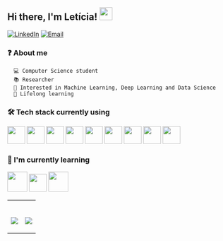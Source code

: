 <h2>Hi there, I'm Letícia! <img src="https://github.com/piyushP7pravin/piyushP7pravin/blob/master/Hi.gif" width="29px"></h2>
<p>
  <a href="https://www.linkedin.com/in/leticia-balbi/"><img alt="LinkedIn" src="https://img.shields.io/badge/LinkedIn-Leticia%20Balbi-blue?style=flat-square&logo=linkedin"></a>
  <a href="mailto:leticia.balbi@icomp.com.ufam.edu.br">
    <img alt="Email" src="https://img.shields.io/badge/Email-leticia.balbi@icomp.com.ufam.edu.br-blue?style=flat-square&logo=gmail"></a>
</p>

### ❓ About me
      💻 Computer Science student 
      📚 Researcher 
      🔮 Interested in Machine Learning, Deep Learning and Data Science 
      🌱 Lifelong learning
      
### 🛠 Tech stack currently using
<code><a href="https://www.python.org/" target="_blank"><img height="40" src="https://www.vectorlogo.zone/logos/python/python-horizontal.svg"></a></code>
<code><a href="https://jupyter.org/" target="_blank"><img height="40" src="https://www.vectorlogo.zone/logos/jupyter/jupyter-ar21.svg"></a></code>
<code><a href="https://www.tensorflow.org/" target="_blank"><img height="40" src="https://upload.wikimedia.org/wikipedia/commons/thumb/1/11/TensorFlowLogo.svg/1229px-TensorFlowLogo.svg.png"></a></code>
<code><a href="https://keras.io/" target="_blank"><img height="40" src="https://keras.io/img/logo-k-keras-wb.png"></a></code>
<code><a href="https://scikit-learn.org/" target="_blank"><img height="40" src="https://upload.wikimedia.org/wikipedia/commons/thumb/0/05/Scikit_learn_logo_small.svg/320px-Scikit_learn_logo_small.svg.png"></a></code>
<code><a href="https://pandas.pydata.org/" target="_blank"><img height="40" src="https://upload.wikimedia.org/wikipedia/commons/thumb/e/ed/Pandas_logo.svg/1280px-Pandas_logo.svg.png"></a></code>
<code><a href="https://matplotlib.org/" target="_blank"><img height="40" src="https://matplotlib.org/stable/_static/logo2_compressed.svg"></a></code>
<code><a href="https://seaborn.pydata.org/" target="_blank"><img height="40" src="https://seaborn.pydata.org/_static/logo-wide-lightbg.svg"></a></code>
<code><a href="https://www.java.com/pt-BR/download/help/index.html" target="_blank"><img height="40" src="https://www.vectorlogo.zone/logos/java/java-horizontal.svg"></a></code>

### 🌱 I'm currently learning
<code><a href="https://powerbi.microsoft.com/pt-br/" target="_blank"><img height="45" src="https://lsxconsulting.com/wp-content/uploads/2020/07/160.jpg"></a></code>
<code><a href="https://www.r-project.org/about.html" target="_blank"><img height="40" src="https://upload.wikimedia.org/wikipedia/commons/thumb/1/1b/R_logo.svg/724px-R_logo.svg.png"></a></code>
<code><a href="https://www.nltk.org/" target="_blank"><img height="45" src="https://miro.medium.com/max/592/0*zKRz1UgqpOZ4bvuA"></a></code>

<table width="100%">
  <tr>
  <td width = "50%">
    <br>
    <p align = "center">
      <img align="center" src="https://github-readme-stats.vercel.app/api?username=leticiabalbi&count_private=true"/>
    </p>
  </td>
  <td width = "50%">
    <br>
    <p align = "center">
      <img align="center" src="https://github-readme-stats.vercel.app/api/top-langs/?username=leticiabalbi&count_private=true&layout=compact"/>
    </p>
  </td>

  </table>




  
  

